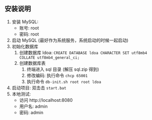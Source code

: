 ## 安装说明

1. 安装 MySQL:
   * 账号: root
   * 密码: root
2. 启动 MySQL (最好作为系统服务，系统启动的时候一起启动)
3. 初始化数据库
    1. 创建数据库 ldoa: `CREATE DATABASE ldoa CHARACTER SET utf8mb4 COLLATE utf8mb4_general_ci;`
    2. 创建数据库表
        1. 终端进入 sql 目录 (解压 sql.zip 得到)
        2. 修改编码: 执行命令 `chcp 65001`
        3. 执行命令 `db-init.sh root root ldoa`
4. 启动项目: 双击击 `start.bat` 
5. 本地测试: 
   * 访问 http://localhost:8080
   * 用户名: admin
   * 密码: admin

